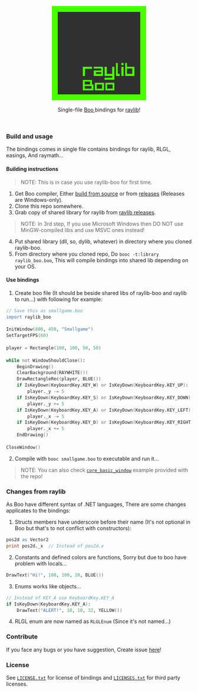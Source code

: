 <div align="center">
	<img src="raylib-boo.png" width="256", height="256"><br>
	<p>Single-file <a href="http://boo-language.github.io/">Boo </a>bindings for <a href="https://www.raylib.com">raylib</a>!</p>
</div>
<br>

### Build and usage

The bindings comes in single file contains bindings for raylib, RLGL, easings, And raymath...

#### Building instructions

> NOTE: This is in case you use raylib-boo for first time.

1. Get Boo compiler, Either [build from source](https://github.com/boo-lang/boo#build-tools) or from [releases](https://github.com/boo-lang/boo/releases) (Releases are Windows-only).
2. Clone this repo somewhere.
3. Grab copy of shared library for raylib from [raylib releases](https://github.com/raysan5/raylib/releases).

> NOTE: In 3rd step, If you use Microsoft Windows then DO NOT use MinGW-compiled libs and use MSVC ones instead!

4. Put shared library (dll, so, dylib, whatever) in directory where you cloned raylib-boo.
5. From directory where you cloned repo, Do `booc -t:library raylib_boo.boo`, This will compile bindings into shared lib depending on your OS.

#### Use bindings

1. Create boo file (It should be beside shared libs of raylib-boo and raylib to run...) with following for example:

```boo
// Save this as smallgame.boo
import raylib_boo

InitWindow(800, 450, "Smallgame")
SetTargetFPS(60)

player = Rectangle(100, 100, 50, 50)

while not WindowShouldClose():
	BeginDrawing()
	ClearBackground(RAYWHITE())
	DrawRectangleRec(player, BLUE())
	if IsKeyDown(KeyboardKey.KEY_W) or IsKeyDown(KeyboardKey.KEY_UP):
		player._y -= 5
	if IsKeyDown(KeyboardKey.KEY_S) or IsKeyDown(KeyboardKey.KEY_DOWN):
		player._y += 5
	if IsKeyDown(KeyboardKey.KEY_A) or IsKeyDown(KeyboardKey.KEY_LEFT):
		player._x -= 5
	if IsKeyDown(KeyboardKey.KEY_D) or IsKeyDown(KeyboardKey.KEY_RIGHT):
		player._x += 5
	EndDrawing()

CloseWindow()
```

2. Compile with `booc smallgame.boo` to executable and run it...

> NOTE: You can also check [`core_basic_window`](https://github.com/Rabios/raylib-boo/blob/master/core_basic_window.boo) example provided with the repo!

### Changes from raylib

As Boo have different syntax of .NET languages, There are some changes applicates to the bindings:

1. Structs members have underscore before their name (It's not optional in Boo but that's to not conflict with constructors):

```boo
pos2d as Vector2
print pos2d._x  // Instead of pos2d.x
```

2. Constants and defined colors are functions, Sorry but due to boo have problem with locals...

```boo
DrawText("Hi!", 100, 100, 20, BLUE())
```

3. Enums works like objects...

```boo
// Instead of KEY_A use KeyboardKey.KEY_A
if IsKeyDown(KeyboardKey.KEY_A):
	DrawText("ALERT!", 10, 10, 32, YELLOW())
```

4. RLGL enum are now named as `RLGLEnum` (Since it's not named...)

### Contribute

If you face any bugs or you have suggestion, Create issue [here](https://github.com/Rabios/raylib-boo/issues/new)!

### License

See [`LICENSE.txt`](https://github.com/Rabios/raylib-boo/blob/master/LICENSE.txt) for license of bindings and [`LICENSES.txt`](https://github.com/Rabios/raylib-boo/blob/master/LICENSES.txt) for third party licenses.

